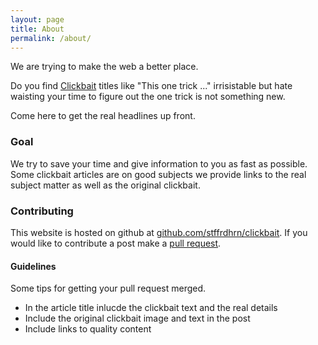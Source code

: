 ```yaml
---
layout: page
title: About
permalink: /about/
---
```


We are trying to make the web a better place.

Do you find [Clickbait](https://en.wikipedia.org/wiki/Clickbait) titles like "This one trick ..." irrisistable but hate
waisting your time to figure out the one trick is not something new.

Come here to get the real headlines up front.

### Goal

We try to save your time and give information to you as fast as possible.  Some
clickbait articles are on good subjects we provide links to the real subject
matter as well as the original clickbait.

### Contributing

This website is hosted on github at [github.com/stffrdhrn/clickbait](https://github.com/stffrdhrn/clickbait). If you would
like to contribute a post make a [pull request](https://help.github.com/en/github/collaborating-with-issues-and-pull-requests/creating-a-pull-request).

#### Guidelines

Some tips for getting your pull request merged.

 - In the article title inlucde the clickbait text and the real details
 - Include the original clickbait image and text in the post
 - Include links to quality content

